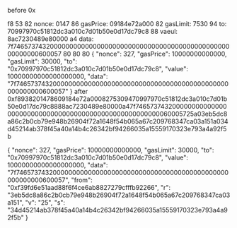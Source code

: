 before  0x


f8
53
82
nonce: 0147
86
gasPrice: 09184e72a000
82
gasLimit: 7530
94
to: 70997970c51812dc3a010c7d01b50e0d17dc79c8
88
vaeul: 8ac7230489e80000
a4
data: 7f7465737432000000000000000000000000000000000000000000000000000000600057
80
80
80
{
  "nonce": 327,
  "gasPrice": 10000000000000,
  "gasLimit": 30000,
  "to": "0x70997970c51812dc3a010c7d01b50e0d17dc79c8",
  "value": 10000000000000000000,
  "data": "7f7465737432000000000000000000000000000000000000000000000000000000600057"
}
after
0xf8938201478609184e72a0008275309470997970c51812dc3a010c7d01b50e0d17dc79c8888ac7230489e80000a47f746573743200000000000000000000000000000000000000000000000000000060005725a03eb5dc8a86c2b0cb79e948b26904f72a1648f54b065a67c209768347ca03a151a034d45214ab378f45a40a14b4c26342bf94266035a15559170323e793a4a92f5b

{
  "nonce": 327,
  "gasPrice": 10000000000000,
  "gasLimit": 30000,
  "to": "0x70997970c51812dc3a010c7d01b50e0d17dc79c8",
  "value": 10000000000000000000,
  "data": "7f7465737432000000000000000000000000000000000000000000000000000000600057",
  "from": "0xf39fd6e51aad88f6f4ce6ab8827279cfffb92266",
  "r": "3eb5dc8a86c2b0cb79e948b26904f72a1648f54b065a67c209768347ca03a151",
  "v": "25",
  "s": "34d45214ab378f45a40a14b4c26342bf94266035a15559170323e793a4a92f5b"
}


